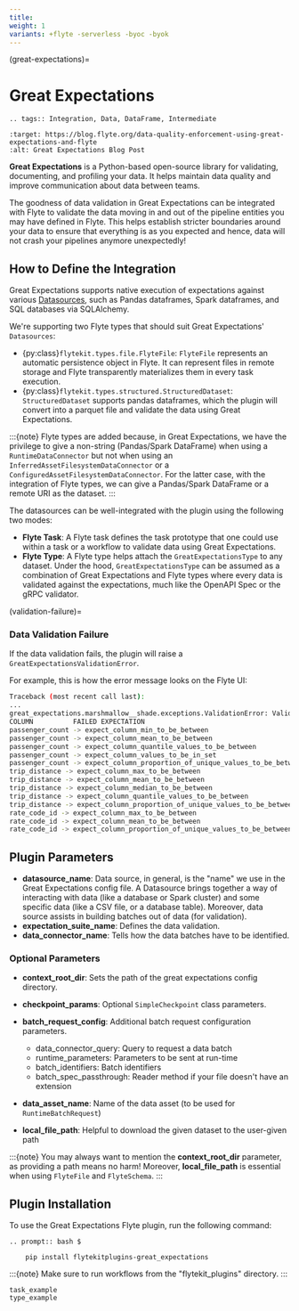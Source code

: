 ```yaml
---
title:
weight: 1
variants: +flyte -serverless -byoc -byok
---
```


(great-expectations)=

# Great Expectations

```{eval-rst}
.. tags:: Integration, Data, DataFrame, Intermediate
```

```{image} https://img.shields.io/badge/Blog-Great%20Expectations-blue?style=for-the-badge
:target: https://blog.flyte.org/data-quality-enforcement-using-great-expectations-and-flyte
:alt: Great Expectations Blog Post
```

**Great Expectations** is a Python-based open-source library for validating, documenting, and profiling your data.
It helps maintain data quality and improve communication about data between teams.

The goodness of data validation in Great Expectations can be integrated with Flyte to validate the data moving in and out of
the pipeline entities you may have defined in Flyte. This helps establish stricter boundaries around your data to
ensure that everything is as you expected and hence, data will not crash your pipelines anymore unexpectedly!

## How to Define the Integration

Great Expectations supports native execution of expectations against various [Datasources](https://docs.greatexpectations.io/docs/terms/datasource/),
such as Pandas dataframes, Spark dataframes, and SQL databases via SQLAlchemy.

We're supporting two Flyte types that should suit Great Expectations' `Datasources`:

- {py:class}`flytekit.types.file.FlyteFile`: `FlyteFile` represents an automatic persistence object in Flyte.
  It can represent files in remote storage and Flyte transparently materializes them in every task execution.
- {py:class}`flytekit.types.structured.StructuredDataset`: `StructuredDataset` supports pandas dataframes, which the plugin will convert into a parquet file and validate the data using Great Expectations.

:::{note}
Flyte types are added because, in Great Expectations, we have the privilege to give a non-string (Pandas/Spark DataFrame) when using a
`RuntimeDataConnector`
but not when using an
`InferredAssetFilesystemDataConnector`
or a
`ConfiguredAssetFilesystemDataConnector`.
For the latter case, with the integration of Flyte types, we can give a Pandas/Spark DataFrame or a remote URI as the dataset.
:::

The datasources can be well-integrated with the plugin using the following two modes:

- **Flyte Task**: A Flyte task defines the task prototype that one could use within a task or a workflow to validate data using Great Expectations.
- **Flyte Type**: A Flyte type helps attach the `GreatExpectationsType` to any dataset.
  Under the hood, `GreatExpectationsType` can be assumed as a combination of Great Expectations and Flyte types where every data is validated against the expectations, much like the OpenAPI Spec or the gRPC validator.

(validation-failure)=

### Data Validation Failure

If the data validation fails, the plugin will raise a `GreatExpectationsValidationError`.

For example, this is how the error message looks on the Flyte UI:

```bash
Traceback (most recent call last):
...
great_expectations.marshmallow__shade.exceptions.ValidationError: Validation failed!
COLUMN          FAILED EXPECTATION
passenger_count -> expect_column_min_to_be_between
passenger_count -> expect_column_mean_to_be_between
passenger_count -> expect_column_quantile_values_to_be_between
passenger_count -> expect_column_values_to_be_in_set
passenger_count -> expect_column_proportion_of_unique_values_to_be_between
trip_distance -> expect_column_max_to_be_between
trip_distance -> expect_column_mean_to_be_between
trip_distance -> expect_column_median_to_be_between
trip_distance -> expect_column_quantile_values_to_be_between
trip_distance -> expect_column_proportion_of_unique_values_to_be_between
rate_code_id -> expect_column_max_to_be_between
rate_code_id -> expect_column_mean_to_be_between
rate_code_id -> expect_column_proportion_of_unique_values_to_be_between
```

## Plugin Parameters

- **datasource_name**: Data source, in general, is the "name" we use in the Great Expectations config file.
  A Datasource brings together a way of interacting with data (like a database or Spark cluster) and some specific data
  (like a CSV file, or a database table). Moreover, data source assists in building batches out of data (for validation).
- **expectation_suite_name**: Defines the data validation.
- **data_connector_name**: Tells how the data batches have to be identified.

### Optional Parameters

- **context_root_dir**: Sets the path of the great expectations config directory.

- **checkpoint_params**: Optional `SimpleCheckpoint` class parameters.

- **batch_request_config**: Additional batch request configuration parameters.

  - data_connector_query: Query to request a data batch
  - runtime_parameters: Parameters to be sent at run-time
  - batch_identifiers: Batch identifiers
  - batch_spec_passthrough: Reader method if your file doesn't have an extension

- **data_asset_name**: Name of the data asset (to be used for `RuntimeBatchRequest`)

- **local_file_path**: Helpful to download the given dataset to the user-given path

:::{note}
You may always want to mention the **context_root_dir** parameter, as providing a path means no harm!
Moreover, **local_file_path** is essential when using `FlyteFile` and `FlyteSchema`.
:::

## Plugin Installation

To use the Great Expectations Flyte plugin, run the following command:

```{eval-rst}
.. prompt:: bash $

    pip install flytekitplugins-great_expectations
```

:::{note}
Make sure to run workflows from the "flytekit_plugins" directory.
:::

```{auto-examples-toc}
task_example
type_example
```
